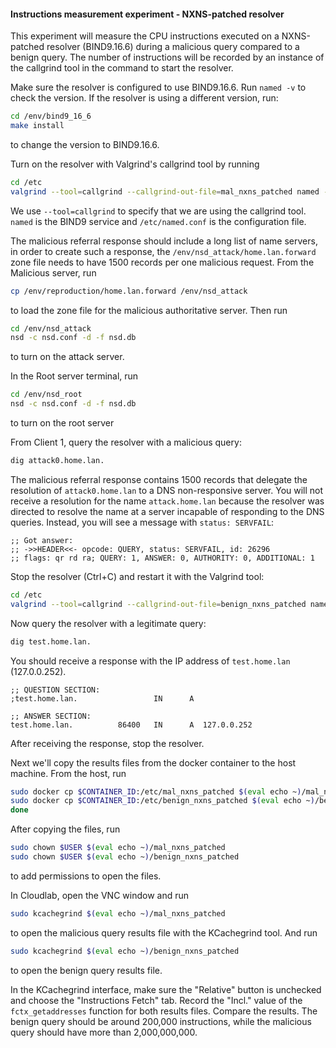 #### Instructions measurement experiment - NXNS-patched resolver

This experiment will measure the CPU instructions executed on a NXNS-patched resolver (BIND9.16.6) during a malicious query compared to a benign query. The number of instructions will be recorded by an instance of the callgrind tool in the command to start the resolver.

Make sure the resolver is configured to use BIND9.16.6. Run `named -v` to check the version. If the resolver is using a different version, run:
```bash
cd /env/bind9_16_6
make install
```
to change the version to BIND9.16.6.

Turn on the resolver with Valgrind's callgrind tool by running
```bash
cd /etc
valgrind --tool=callgrind --callgrind-out-file=mal_nxns_patched named -g -c /etc/named.conf
```
We use `--tool=callgrind` to specify that we are using the callgrind tool. `named` is the BIND9 service and `/etc/named.conf` is the configuration file.

The malicious referral response should include a long list of name servers, in order to create such a response, the `/env/nsd_attack/home.lan.forward` zone file needs to have 1500 records per one malicious request. From the Malicious server, run
```bash
cp /env/reproduction/home.lan.forward /env/nsd_attack
```
to load the zone file for the malicious authoritative server. Then run 
```bash
cd /env/nsd_attack
nsd -c nsd.conf -d -f nsd.db
```
to turn on the attack server.

In the Root server terminal, run
```bash
cd /env/nsd_root
nsd -c nsd.conf -d -f nsd.db
```
to turn on the root server

From Client 1, query the resolver with a malicious query:
```bash
dig attack0.home.lan.
```
The malicious referral response contains 1500 records that delegate the resolution of `attack0.home.lan` to a DNS non-responsive server. You will not receive a resolution for the name `attack.home.lan` because the resolver was directed to resolve the name at a server incapable of responding to the DNS queries. Instead, you will see a message with `status: SERVFAIL`:
```
;; Got answer:
;; ->>HEADER<<- opcode: QUERY, status: SERVFAIL, id: 26296
;; flags: qr rd ra; QUERY: 1, ANSWER: 0, AUTHORITY: 0, ADDITIONAL: 1
```

Stop the resolver (Ctrl+C) and restart it with the Valgrind tool:
```bash
cd /etc
valgrind --tool=callgrind --callgrind-out-file=benign_nxns_patched named -g -c /etc/named.conf
```

Now query the resolver with a legitimate query:
```bash
dig test.home.lan.
```
You should receive a response with the IP address of `test.home.lan` (127.0.0.252).
```
;; QUESTION SECTION:
;test.home.lan.                 IN      A

;; ANSWER SECTION:
test.home.lan.          86400   IN      A  127.0.0.252
```
After receiving the response, stop the resolver.

Next we'll copy the results files from the docker container to the host machine. From the host, run
```bash
sudo docker cp $CONTAINER_ID:/etc/mal_nxns_patched $(eval echo ~)/mal_nxns_patched
sudo docker cp $CONTAINER_ID:/etc/benign_nxns_patched $(eval echo ~)/benign_nxns_patched
done
```
After copying the files, run
```bash
sudo chown $USER $(eval echo ~)/mal_nxns_patched
sudo chown $USER $(eval echo ~)/benign_nxns_patched
```
to add permissions to open the files.

In Cloudlab, open the VNC window and run
```bash
sudo kcachegrind $(eval echo ~)/mal_nxns_patched
```
to open the malicious query results file with the KCachegrind tool. And run
```bash
sudo kcachegrind $(eval echo ~)/benign_nxns_patched
```
to open the benign query results file.

In the KCachegrind interface, make sure the "Relative" button is unchecked and choose the "Instructions Fetch" tab. Record the "Incl." value of the `fctx_getaddresses` function for both results files. Compare the results. The benign query should be around 200,000 instructions, while the malicious query should have more than 2,000,000,000.
